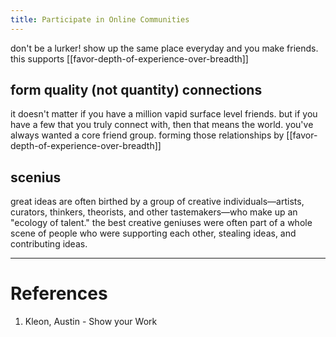 ```yaml
---
title: Participate in Online Communities
---
```


don't be a lurker!
show up the same place everyday and you make friends. this supports [[favor-depth-of-experience-over-breadth]]

## form quality (not quantity) connections
it doesn't matter if you have a million vapid surface level friends. but if you have a few that you truly connect with, then that means the world.
you've always wanted a core friend group. forming those relationships by [[favor-depth-of-experience-over-breadth]]

## scenius
great ideas are often birthed by a group of creative individuals—artists, curators, thinkers, theorists, and other tastemakers—who make up an "ecology of talent."
the best creative geniuses were often part of a whole scene of people who were supporting each other, stealing ideas, and contributing ideas.

---
# References
1. Kleon, Austin - Show your Work